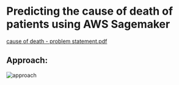 # Predicting the cause of death of patients using AWS Sagemaker

[cause of death - problem statement.pdf](https://github.com/hariharan2305/Cause-of-Death-Classification-using-AWS-Sagemaker/files/9434858/cause.of.death.-.problem.statement.pdf)

## Approach:
![approach](https://user-images.githubusercontent.com/59790611/186951796-abe3da54-88f1-4db6-ae75-dc2c31708e45.png)

